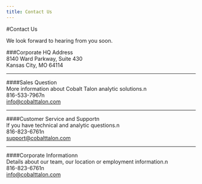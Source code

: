 ```yaml
---
title: Contact Us
---
```

#Contact Us

We look forward to hearing from you soon.

###Corporate HQ Address<br />
8140 Ward Parkway, Suite 430<br />
Kansas City, MO 64114<br />

---

####Sales Question<br/>
More information about Cobalt Talon analytic solutions.n<br/>
816-533-7967n<br/>
info@cobalttalon.com

---
####Customer Service and Supportn<br/>
If you have technical and analytic questions.n<br/>
816-823-6761n<br/>
support@cobalttalon.com

---
####Corporate Informationn<br/>
Details about our team, our location or employment information.n<br/>
816-823-6761n<br/>
info@cobalttalon.com